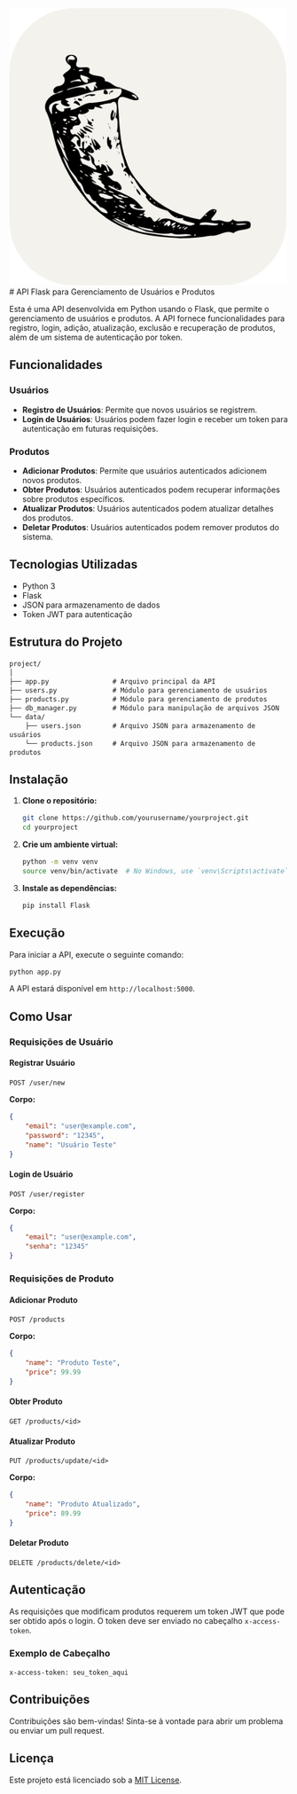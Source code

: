 <img src="img/Flask.png" alt="Flask img" width="500">
# API Flask para Gerenciamento de Usuários e Produtos

Esta é uma API desenvolvida em Python usando o Flask, que permite o gerenciamento de usuários e produtos. A API fornece funcionalidades para registro, login, adição, atualização, exclusão e recuperação de produtos, além de um sistema de autenticação por token.

## Funcionalidades

### Usuários
- **Registro de Usuários**: Permite que novos usuários se registrem.
- **Login de Usuários**: Usuários podem fazer login e receber um token para autenticação em futuras requisições.

### Produtos
- **Adicionar Produtos**: Permite que usuários autenticados adicionem novos produtos.
- **Obter Produtos**: Usuários autenticados podem recuperar informações sobre produtos específicos.
- **Atualizar Produtos**: Usuários autenticados podem atualizar detalhes dos produtos.
- **Deletar Produtos**: Usuários autenticados podem remover produtos do sistema.

## Tecnologias Utilizadas

- Python 3
- Flask
- JSON para armazenamento de dados
- Token JWT para autenticação

## Estrutura do Projeto

```
project/
│
├── app.py                # Arquivo principal da API
├── users.py              # Módulo para gerenciamento de usuários
├── products.py           # Módulo para gerenciamento de produtos
├── db_manager.py         # Módulo para manipulação de arquivos JSON
└── data/
    ├── users.json        # Arquivo JSON para armazenamento de usuários
    └── products.json     # Arquivo JSON para armazenamento de produtos
```

## Instalação

1. **Clone o repositório:**
   ```bash
   git clone https://github.com/yourusername/yourproject.git
   cd yourproject
   ```

2. **Crie um ambiente virtual:**
   ```bash
   python -m venv venv
   source venv/bin/activate  # No Windows, use `venv\Scripts\activate`
   ```

3. **Instale as dependências:**
   ```bash
   pip install Flask
   ```

## Execução

Para iniciar a API, execute o seguinte comando:

```bash
python app.py
```

A API estará disponível em `http://localhost:5000`.

## Como Usar

### Requisições de Usuário

#### Registrar Usuário
```http
POST /user/new
```
**Corpo:**
```json
{
    "email": "user@example.com",
    "password": "12345",
    "name": "Usuário Teste"
}
```

#### Login de Usuário
```http
POST /user/register
```
**Corpo:**
```json
{
    "email": "user@example.com",
    "senha": "12345"
}
```

### Requisições de Produto

#### Adicionar Produto
```http
POST /products
```
**Corpo:**
```json
{
    "name": "Produto Teste",
    "price": 99.99
}
```

#### Obter Produto
```http
GET /products/<id>
```

#### Atualizar Produto
```http
PUT /products/update/<id>
```
**Corpo:**
```json
{
    "name": "Produto Atualizado",
    "price": 89.99
}
```

#### Deletar Produto
```http
DELETE /products/delete/<id>
```

## Autenticação

As requisições que modificam produtos requerem um token JWT que pode ser obtido após o login. O token deve ser enviado no cabeçalho `x-access-token`.

### Exemplo de Cabeçalho
```http
x-access-token: seu_token_aqui
```

## Contribuições

Contribuições são bem-vindas! Sinta-se à vontade para abrir um problema ou enviar um pull request.

## Licença

Este projeto está licenciado sob a [MIT License](LICENSE).
